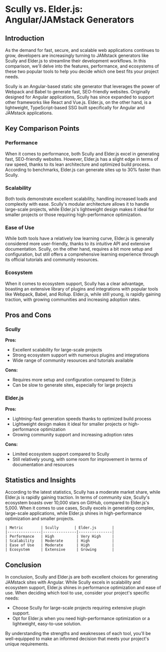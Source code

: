 # Scully vs. Elder.js: Angular/JAMstack Generators
## Introduction
As the demand for fast, secure, and scalable web applications continues to grow, developers are increasingly turning to JAMstack generators like Scully and Elder.js to streamline their development workflows. In this comparison, we'll delve into the features, performance, and ecosystems of these two popular tools to help you decide which one best fits your project needs.

Scully is an Angular-based static site generator that leverages the power of Webpack and Babel to generate fast, SEO-friendly websites. Originally designed for Angular applications, Scully has since expanded to support other frameworks like React and Vue.js. Elder.js, on the other hand, is a lightweight, TypeScript-based SSG built specifically for Angular and JAMstack applications.

## Key Comparison Points

### Performance
When it comes to performance, both Scully and Elder.js excel in generating fast, SEO-friendly websites. However, Elder.js has a slight edge in terms of raw speed, thanks to its lean architecture and optimized build process. According to benchmarks, Elder.js can generate sites up to 30% faster than Scully.

### Scalability
Both tools demonstrate excellent scalability, handling increased loads and complexity with ease. Scully's modular architecture allows it to handle large-scale projects, while Elder.js's lightweight design makes it ideal for smaller projects or those requiring high-performance optimization.

### Ease of Use
While both tools have a relatively low learning curve, Elder.js is generally considered more user-friendly, thanks to its intuitive API and extensive documentation. Scully, on the other hand, requires a bit more setup and configuration, but still offers a comprehensive learning experience through its official tutorials and community resources.

### Ecosystem
When it comes to ecosystem support, Scully has a clear advantage, boasting an extensive library of plugins and integrations with popular tools like Webpack, Babel, and Rollup. Elder.js, while still young, is rapidly gaining traction, with growing communities and increasing adoption rates.

## Pros and Cons

### Scully
**Pros:**

* Excellent scalability for large-scale projects
* Strong ecosystem support with numerous plugins and integrations
* Wide range of community resources and tutorials available

**Cons:**

* Requires more setup and configuration compared to Elder.js
* Can be slow to generate sites, especially for large projects

### Elder.js
**Pros:**

* Lightning-fast generation speeds thanks to optimized build process
* Lightweight design makes it ideal for smaller projects or high-performance optimization
* Growing community support and increasing adoption rates

**Cons:**

* Limited ecosystem support compared to Scully
* Still relatively young, with some room for improvement in terms of documentation and resources

## Statistics and Insights

According to the latest statistics, Scully has a moderate market share, while Elder.js is rapidly gaining traction. In terms of community size, Scully's ecosystem boasts over 10,000 stars on GitHub, compared to Elder.js's 5,000. When it comes to use cases, Scully excels in generating complex, large-scale applications, while Elder.js shines in high-performance optimization and smaller projects.

```
| Metric        | Scully       | Elder.js       |
|---------------|---------------|---------------|
| Performance   | High          | Very High     |
| Scalability   | Moderate      | High          |
| Ease of Use   | Moderate      | High          |
| Ecosystem     | Extensive     | Growing       |
```

## Conclusion
In conclusion, Scully and Elder.js are both excellent choices for generating JAMstack sites with Angular. While Scully excels in scalability and ecosystem support, Elder.js shines in performance optimization and ease of use. When deciding which tool to use, consider your project's specific needs:

* Choose Scully for large-scale projects requiring extensive plugin support.
* Opt for Elder.js when you need high-performance optimization or a lightweight, easy-to-use solution.

By understanding the strengths and weaknesses of each tool, you'll be well-equipped to make an informed decision that meets your project's unique requirements.